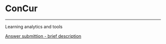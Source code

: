 # ConCur
---
Learning analytics and tools

[Answer submittion - brief description](guides/submitting_answers.md)
